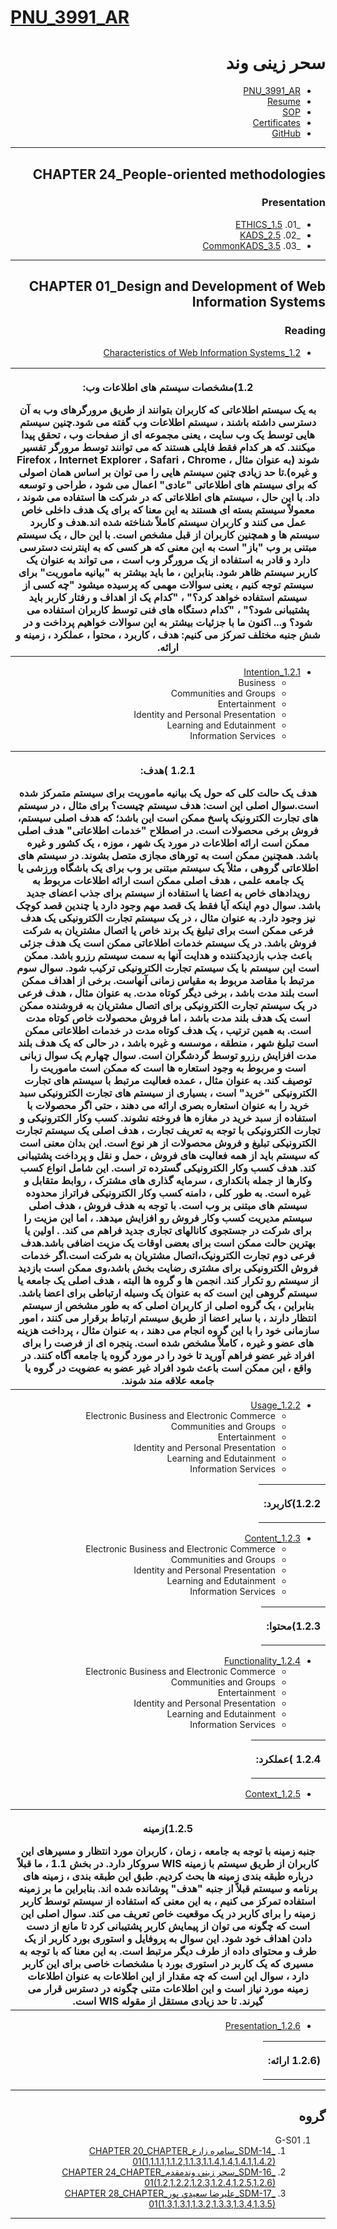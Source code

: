 # [PNU_3991_AR](https://github.com/saharzeinivand/PNU_3991_AR)

<div dir="rtl">

# سحر زینی وند
- [PNU_3991_AR](https://github.com/saharzeinivand/PNU_3991_AR)
- [Resume](https://saharzeinivand.github.io) 
- [SOP](https://saharzeinivand.github.io/Sop/)
- [Certificates](https://saharzeinivand.github.io/Certificates/)
- [GitHub](https://github.com/saharzeinivand)

--------------------------

## CHAPTER 24_People-oriented methodologies

### Presentation

   -  _01. [1.5_ETHICS](https://github.com/saharzeinivand/PNU_3991_AR/tree/main/SoftwareDevelopmentMethodologies/24.%20Peopleoriented%20methodologies)
   -  _02. [2.5_KADS](https://github.com/saharzeinivand/PNU_3991_AR/tree/main/SoftwareDevelopmentMethodologies/24.%20Peopleoriented%20methodologies)
   -  _03. [3.5_CommonKADS](https://github.com/saharzeinivand/PNU_3991_AR/tree/main/SoftwareDevelopmentMethodologies/24.%20Peopleoriented%20methodologies)
     
-----------------------------------
       
## CHAPTER 01_Design and Development of Web Information Systems

### Reading

   - [1.2_Characteristics of Web Information Systems](https://drive.google.com/file/d/1l-UzPEOWuhlIHSH22aUdvOSj2JbnHjM_/view?usp=sharing)
   
   <table style="width:100%">
  <tr>
  <th >
 <p>1.2)مشخصات سیستم های اطلاعات وب:</p>
 به یک سیستم اطلاعاتی که کاربران بتوانند از طریق مرورگرهای وب به آن دسترسی داشته باشند ، سیستم اطلاعات وب گفته می شود.چنین سیستم هایی توسط یک وب سایت ، یعنی مجموعه ای از صفحات وب ، تحقق پیدا میکنند. که هر کدام فقط فایلی هستند که می توانند توسط مرورگر تفسیر شوند (به عنوان مثال ، Firefox ، Internet Explorer ، Safari ، Chrome و غیره).تا حد زیادی چنین سیستم هایی را می توان بر اساس همان اصولی که برای سیستم های اطلاعاتی "عادی" اعمال می شود ، طراحی و توسعه داد. با این حال ، سیستم های اطلاعاتی که در شرکت ها استفاده می شوند ، معمولاً سیستم بسته ای هستند به این معنا که برای یک هدف داخلی خاص عمل می کنند و کاربران سیستم کاملاً شناخته شده اند.هدف و کاربرد سیستم ها و همچنین کاربران از قبل مشخص است. با این حال ، یک سیستم مبتنی بر وب "باز" است به این معنی که هر کسی که به اینترنت دسترسی دارد و قادر به استفاده از یک مرورگر وب است ، می تواند به عنوان یک کاربر سیستم ظاهر شود. بنابراین ، ما باید بیشتر به "بیانیه ماموریت" برای سیستم توجه کنیم ، یعنی سوالات مهمی که پرسیده میشود "چه کسی از سیستم استفاده خواهد کرد؟" ، "کدام یک از اهداف و رفتار کاربر باید پشتیبانی شود؟" ، "کدام دستگاه های فنی توسط کاربران استفاده می شود؟ و... اکنون ما با جزئیات بیشتر به این سوالات خواهیم پرداخت و در شش جنبه مختلف تمرکز می کنیم: هدف ، کاربرد ، محتوا ، عملکرد ، زمینه و ارائه.
</th >
  </tr>
   </table>

   - [1.2.1_Intention](https://drive.google.com/file/d/1jMJflVZEgUg04gGfXd5C0elDipA4OB7h/view?usp=sharing)
        - Business
        - Communities and Groups
        - Entertainment
        - Identity and Personal Presentation
        - Learning and Edutainment
        - Information Services
        
   <table style="width:100%">
  <tr>
    <th >
       <p>1.2.1 )هدف:</p> 
       هدف یک حالت کلی که حول یک بیانیه ماموریت برای سیستم متمرکز شده است.سوال اصلی این است: هدف سیستم چیست؟ 
برای مثال ، در سیستم های تجارت الکترونیک پاسخ ممکن است این باشد؛ که هدف اصلی سیستم، فروش برخی محصولات است. در اصطلاح "خدمات اطلاعاتی" هدف اصلی ممکن است ارائه اطلاعات در مورد یک شهر ، موزه ، یک کشور و غیره باشد. همچنین ممکن است به تورهای مجازی متصل بشوند. در سیستم های اطلاعاتی گروهی ، مثلاً یک سیستم مبتنی بر وب برای یک باشگاه ورزشی یا یک جامعه علمی ، هدف اصلی ممکن است ارائه اطلاعات مربوط به رویدادهای خاص به اعضا یا استفاده از سیستم برای جذب اعضای جدید باشد. 
سوال دوم اینکه آیا فقط یک قصد مهم وجود دارد یا چندین قصد کوچک نیز وجود دارد. به عنوان مثال ، در یک سیستم تجارت الکترونیکی یک هدف فرعی ممکن است برای تبلیغ یک برند خاص یا اتصال مشتریان به شرکت فروش باشد. در یک سیستم خدمات اطلاعاتی ممکن است یک هدف جزئی باعث جذب بازدیدکننده و هدایت آنها به سمت سیستم رزرو باشد. ممکن است این سیستم با یک سیستم تجارت الکترونیکی ترکیب شود.
سوال سوم مرتبط با مقاصد مربوط به مقیاس زمانی آنهاست. برخی از اهداف ممکن است بلند مدت باشد ، برخی دیگر کوتاه مدت. به عنوان مثال ، هدف فرعی در یک سیستم تجارت الکترونیکی برای اتصال مشتریان به فروشنده ممکن است یک هدف بلند مدت باشد ، اما فروش محصولات خاص کوتاه مدت است. به همین ترتیب ، یک هدف کوتاه مدت در خدمات اطلاعاتی ممکن است تبلیغ شهر ، منطقه ، موسسه و غیره باشد ، در حالی که یک هدف بلند مدت افزایش رزرو توسط گردشگران است. سوال چهارم یک سوال زبانی است و مربوط به وجود استعاره ها است که ممکن است ماموریت را توصیف کند. به عنوان مثال ، عمده فعالیت مرتبط با سیستم های تجارت الکترونیکی "خرید" است ، بسیاری از سیستم های تجارت الکترونیکی سبد خرید را به عنوان استعاره بصری ارائه می دهند ، حتی اگر محصولات با استفاده از سبد خرید در مغازه ها فروخته نشوند.
کسب وکار الکترونیکی و تجارت الکترونیکی
 با توجه به تعریف تجارت ، هدف اصلی یک سیستم تجارت الکترونیکی تبلیغ و فروش محصولات از هر نوع است. این بدان معنی است که سیستم باید از همه فعالیت های فروش ، حمل و نقل و پرداخت پشتیبانی کند. هدف کسب وکار الکترونیکی گسترده تر است. این شامل انواع کسب وکارها از جمله بانکداری ، سرمایه گذاری های مشترک ، روابط متقابل و غیره است. به طور کلی ، دامنه کسب وکار الکترونیکی فراتراز محدوده سیستم های مبتنی بر وب است. با توجه به هدف فروش ، هدف اصلی سیستم مدیریت کسب وکار فروش رو افزایش میدهد. ، اما این مزیت را برای شرکت در جستجوی کانالهای تجاری جدید فراهم می کند. . اولین یا بهترین حالت ممکن است برای بعضی اوقات یک مزیت اضافی باشد.هدف فرعی دوم تجارت الکترونیک،اتصال مشتریان به شرکت است.اگر خدمات فروش الکترونیکی برای مشتری رضایت بخش باشد،وی ممکن است بازدید از سیستم رو تکرار کند.
انجمن ها و گروه ها
 البته ، هدف اصلی یک جامعه یا سیستم گروهی این است که به عنوان یک وسیله ارتباطی برای اعضا باشد. بنابراین ، یک گروه اصلی از کاربران اصلی که به طور مشخص از سیستم انتظار دارند ، با سایر اعضا از طریق سیستم ارتباط برقرار می کنند ، امور سازمانی خود را با این گروه انجام می دهند ، به عنوان مثال ، پرداخت هزینه های عضو و غیره ، کاملاً مشخص شده است. پنجره ای از فرصت را برای افراد غیر عضو فراهم آورید تا خود را در مورد گروه یا جامعه آگاه کنند. در واقع ، این ممکن است باعث شود افراد غیر عضو به عضویت در گروه یا جامعه علاقه مند شوند.

</th>
  </tr>
   </table>
   
   - [1.2.2_Usage](https://drive.google.com/file/d/1iEv2bTpXJVyabCQwSIZrSjUdCYwvunmZ/view?usp=sharing)
        - Electronic Business and Electronic Commerce
        - Communities and Groups
        - Entertainment
        - Identity and Personal Presentation
        - Learning and Edutainment
        - Information Services
        
        
   <table style="width:100%">
  <tr>
    <th >
       <p>1.2.2)کاربرد:</p>
     </th>
  </tr>
   </table>
   
   - [1.2.3_Content](https://drive.google.com/file/d/11GhcsCjOk26076y3vDX5ItbBxXLnh8u8/view?usp=sharing)
        - Electronic Business and Electronic Commerce
        - Communities and Groups
        - Identity and Personal Presentation
        - Learning and Edutainment
        - Information Services
        
   <table style="width:100%">
  <tr>
    <th >
       <p>1.2.3)محتوا:</p>
     </th>
  </tr>
   </table>
   
   - [1.2.4_Functionality](https://drive.google.com/file/d/1WXZsqZgTa7aI_TdiIzXp6kcsRcLDjI1A/view?usp=sharing)
        - Electronic Business and Electronic Commerce
        - Communities and Groups
        - Entertainment
        - Identity and Personal Presentation
        - Learning and Edutainment
        - Information Services
        
  <table style="width:100%">
  <tr>
    <th >
       <p>1.2.4 )عملکرد:</p>
     </th>
  </tr>
   </table>
   
  - [1.2.5_Context](https://drive.google.com/file/d/1IBvOjXr6rpa0Cq71SPUwWZQeWx0EevKr/view?usp=sharing)
   
   <table style="width:100%">
  <tr>
    <th >
       <p>1.2.5)زمینه</p>
      جنبه زمینه با توجه به جامعه ، زمان ، کاربران مورد انتظار و مسیرهای این کاربران از طریق سیستم با زمینه WIS سروکار دارد. در بخش 1.1 ، ما قبلاً درباره طبقه بندی زمینه ها بحث کردیم. طبق این طبقه بندی ، زمینه های برنامه و سیستم قبلاً از جنبه "هدف" پوشانده شده اند. بنابراین ما بر زمینه استفاده تمرکز می کنیم ، به این معنی که استفاده از سیستم توسط کاربر زمینه را برای کاربر در یک موقعیت خاص تعریف می کند. سوال اصلی این است که چگونه می توان از پیمایش کاربر پشتیبانی کرد تا مانع از دست دادن اهداف خود شود. این سوال به پروفایل و استوری بورد کاربر از یک طرف و محتوای داده از طرف دیگر مرتبط است. به این معنا که با توجه به مسیری که یک کاربر در استوری بورد با مشخصات خاصی برای این کاربر دارد ، سوال این است که چه مقدار از این اطلاعات به عنوان اطلاعات زمینه مورد نیاز است و این اطلاعات متنی چگونه در دسترس قرار می گیرند. تا حد زیادی مستقل از مقوله WIS است. 
     </th>
  </tr>
   </table>
   
  - [1.2.6_Presentation](https://drive.google.com/file/d/1sfpiHHlV_PD9y7CafUufJrPi1_y3nJyn/view?usp=sharing)
   
   <table style="width:100%">
  <tr>
    <th >
       <p>(1.2.6 ارائه:</p>
     </th>
  </tr>
   </table>

----------------------------
## گروه 
1. G-S01
    1. [_SDM-14_سامره زارع_CHAPTER 20_CHAPTER 01(1,1.1.1,1.1.2,1.1.3,1.1.4,1.4,1.4.1,1.4.2)](https://github.com/AliRazavi-edu/PNU_3991/tree/master/_MSc/SoftwareDevelopmentMethodologies/14_%D8%B3%D8%A7%D9%85%D8%B1%D9%87%20%D8%B2%D8%A7%D8%B1%D8%B9)
    1. [_SDM-16_سحر زيني وندمقدم_CHAPTER 24_CHAPTER 01(1.2,1.2.2,1.2.3,1.2.4,1.2.5,1.2.6)](https://github.com/AliRazavi-edu/PNU_3991/tree/master/_MSc/SoftwareDevelopmentMethodologies/16_%D8%B3%D8%AD%D8%B1%20%D8%B2%D9%8A%D9%86%D9%8A%20%D9%88%D9%86%D8%AF%D9%85%D9%82%D8%AF%D9%85)         
    1. [_SDM-17_عليرضا سعيدي پور_CHAPTER 28_CHAPTER 01(1.3,1.3.1,1.3.2,1.3.3,1.3.4,1.3.5)](https://github.com/AliRazavi-edu/PNU_3991/tree/master/_MSc/SoftwareDevelopmentMethodologies/17_%D8%B9%D9%84%D9%8A%D8%B1%D8%B6%D8%A7%20%D8%B3%D8%B9%D9%8A%D8%AF%D9%8A%20%D9%BE%D9%88%D8%B1)

-----------------------

</div>
